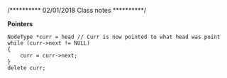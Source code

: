 /**********
02/01/2018
Class notes
**********/

**Pointers**

```
NodeType *curr = head // Curr is now pointed to what head was point
while (curr->next != NULL)
{
    curr = curr->next;
}
delete curr;
```
